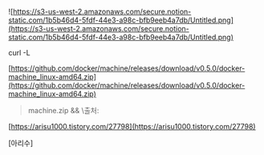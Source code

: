 ![https://s3-us-west-2.amazonaws.com/secure.notion-static.com/1b5b46d4-5fdf-44e3-a98c-bfb9eeb4a7db/Untitled.png](https://s3-us-west-2.amazonaws.com/secure.notion-static.com/1b5b46d4-5fdf-44e3-a98c-bfb9eeb4a7db/Untitled.png)

curl -L

[https://github.com/docker/machine/releases/download/v0.5.0/docker-machine_linux-amd64.zip](https://github.com/docker/machine/releases/download/v0.5.0/docker-machine_linux-amd64.zip)

>machine.zip && \출처:

[https://arisu1000.tistory.com/27798](https://arisu1000.tistory.com/27798)

[아리수]